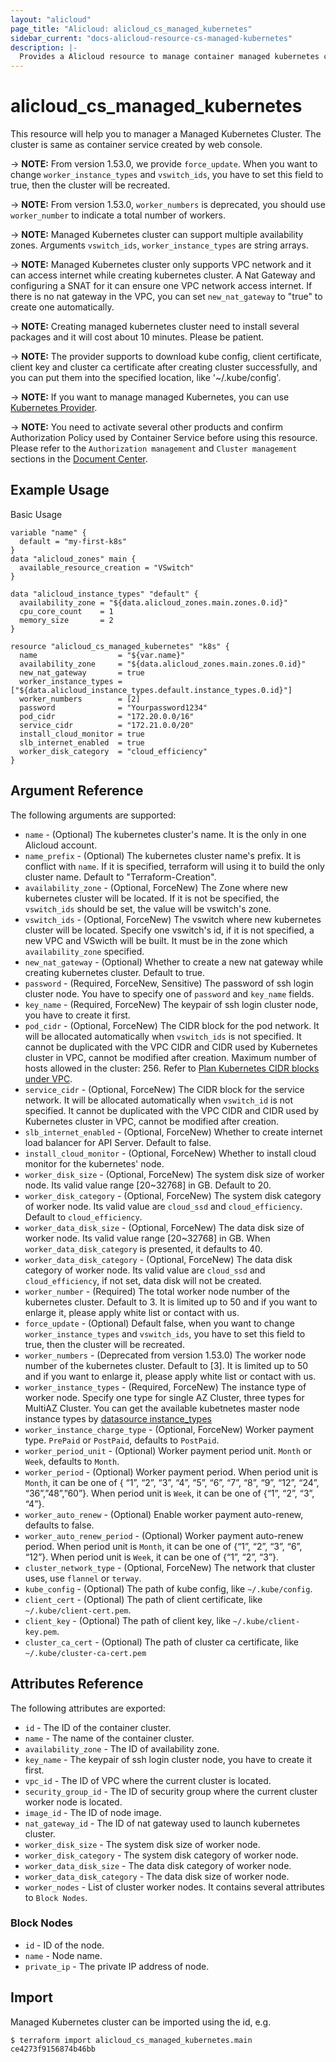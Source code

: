 ```yaml
---
layout: "alicloud"
page_title: "Alicloud: alicloud_cs_managed_kubernetes"
sidebar_current: "docs-alicloud-resource-cs-managed-kubernetes"
description: |-
  Provides a Alicloud resource to manage container managed kubernetes cluster.
---
```


# alicloud\_cs\_managed\_kubernetes

This resource will help you to manager a Managed Kubernetes Cluster. The cluster is same as container service created by web console.

-> **NOTE:** From version 1.53.0, we provide `force_update`. When you want to change `worker_instance_types` and `vswitch_ids`, you have to set this field to true, then the cluster will be recreated.

-> **NOTE:** From version 1.53.0, `worker_numbers` is deprecated, you should use `worker_number` to indicate a total number of workers.

-> **NOTE:** Managed Kubernetes cluster can support multiple availability zones. Arguments `vswitch_ids`, `worker_instance_types` are string arrays.

-> **NOTE:** Managed Kubernetes cluster only supports VPC network and it can access internet while creating kubernetes cluster.
A Nat Gateway and configuring a SNAT for it can ensure one VPC network access internet. If there is no nat gateway in the
VPC, you can set `new_nat_gateway` to "true" to create one automatically.

-> **NOTE:** Creating managed kubernetes cluster need to install several packages and it will cost about 10 minutes. Please be patient.

-> **NOTE:** The provider supports to download kube config, client certificate, client key and cluster ca certificate
after creating cluster successfully, and you can put them into the specified location, like '~/.kube/config'.

-> **NOTE:** If you want to manage managed Kubernetes, you can use [Kubernetes Provider](https://www.terraform.io/docs/providers/kubernetes/index.html).

-> **NOTE:** You need to activate several other products and confirm Authorization Policy used by Container Service before using this resource.
Please refer to the `Authorization management` and `Cluster management` sections in the [Document Center](https://www.alibabacloud.com/help/doc-detail/86488.htm).

## Example Usage

Basic Usage

```
variable "name" {
  default = "my-first-k8s"
}
data "alicloud_zones" main {
  available_resource_creation = "VSwitch"
}

data "alicloud_instance_types" "default" {
  availability_zone = "${data.alicloud_zones.main.zones.0.id}"
  cpu_core_count    = 1
  memory_size       = 2
}

resource "alicloud_cs_managed_kubernetes" "k8s" {
  name                  = "${var.name}"
  availability_zone     = "${data.alicloud_zones.main.zones.0.id}"
  new_nat_gateway       = true
  worker_instance_types = ["${data.alicloud_instance_types.default.instance_types.0.id}"]
  worker_numbers        = [2]
  password              = "Yourpassword1234"
  pod_cidr              = "172.20.0.0/16"
  service_cidr          = "172.21.0.0/20"
  install_cloud_monitor = true
  slb_internet_enabled  = true
  worker_disk_category  = "cloud_efficiency"
}
```

## Argument Reference

The following arguments are supported:

* `name` - (Optional) The kubernetes cluster's name. It is the only in one Alicloud account.
* `name_prefix` - (Optional) The kubernetes cluster name's prefix. It is conflict with `name`. If it is specified, terraform will using it to build the only cluster name. Default to "Terraform-Creation".
* `availability_zone` - (Optional, ForceNew) The Zone where new kubernetes cluster will be located. If it is not be specified, the `vswitch_ids` should be set, the value will be vswitch's zone.
* `vswitch_ids` - (Optional, ForceNew) The vswitch where new kubernetes cluster will be located. Specify one vswitch's id, if it is not specified, a new VPC and VSwicth will be built. It must be in the zone which `availability_zone` specified.
* `new_nat_gateway` - (Optional) Whether to create a new nat gateway while creating kubernetes cluster. Default to true.
* `password` - (Required, ForceNew, Sensitive) The password of ssh login cluster node. You have to specify one of `password` and `key_name` fields.
* `key_name` - (Required, ForceNew) The keypair of ssh login cluster node, you have to create it first.
* `pod_cidr` - (Optional, ForceNew) The CIDR block for the pod network. It will be allocated automatically when `vswitch_ids` is not specified.
It cannot be duplicated with the VPC CIDR and CIDR used by Kubernetes cluster in VPC, cannot be modified after creation.
Maximum number of hosts allowed in the cluster: 256. Refer to [Plan Kubernetes CIDR blocks under VPC](https://www.alibabacloud.com/help/doc-detail/64530.htm).
* `service_cidr` - (Optional, ForceNew) The CIDR block for the service network.  It will be allocated automatically when `vswitch_id` is not specified.
It cannot be duplicated with the VPC CIDR and CIDR used by Kubernetes cluster in VPC, cannot be modified after creation.
* `slb_internet_enabled` - (Optional, ForceNew) Whether to create internet load balancer for API Server. Default to false.
* `install_cloud_monitor` - (Optional, ForceNew) Whether to install cloud monitor for the kubernetes' node.
* `worker_disk_size` - (Optional, ForceNew) The system disk size of worker node. Its valid value range [20~32768] in GB. Default to 20.
* `worker_disk_category` - (Optional, ForceNew) The system disk category of worker node. Its valid value are `cloud_ssd` and `cloud_efficiency`. Default to `cloud_efficiency`.
* `worker_data_disk_size` - (Optional, ForceNew) The data disk size of worker node. Its valid value range [20~32768] in GB. When `worker_data_disk_category` is presented, it defaults to 40.
* `worker_data_disk_category` - (Optional, ForceNew) The data disk category of worker node. Its valid value are `cloud_ssd` and `cloud_efficiency`, if not set, data disk will not be created.
* `worker_number` - (Required) The total worker node number of the kubernetes cluster. Default to 3. It is limited up to 50 and if you want to enlarge it, please apply white list or contact with us.
* `force_update` - (Optional) Default false, when you want to change `worker_instance_types` and `vswitch_ids`, you have to set this field to true, then the cluster will be recreated.
* `worker_numbers` - (Deprecated from version 1.53.0) The worker node number of the kubernetes cluster. Default to [3]. It is limited up to 50 and if you want to enlarge it, please apply white list or contact with us.
* `worker_instance_types` - (Required, ForceNew) The instance type of worker node. Specify one type for single AZ Cluster, three types for MultiAZ Cluster.
You can get the available kubetnetes master node instance types by [datasource instance_types](https://www.terraform.io/docs/providers/alicloud/d/instance_types.html#kubernetes_node_role)
* `worker_instance_charge_type` - (Optional, ForceNew) Worker payment type. `PrePaid` or `PostPaid`, defaults to `PostPaid`.
* `worker_period_unit` - (Optional) Worker payment period unit. `Month` or `Week`, defaults to `Month`.
* `worker_period` - (Optional) Worker payment period. When period unit is `Month`, it can be one of { “1”, “2”, “3”, “4”, “5”, “6”, “7”, “8”, “9”, “12”, “24”, “36”,”48”,”60”}.  When period unit is `Week`, it can be one of {“1”, “2”, “3”, “4”}.
* `worker_auto_renew` - (Optional) Enable worker payment auto-renew, defaults to false.
* `worker_auto_renew_period` - (Optional) Worker payment auto-renew period. When period unit is `Month`, it can be one of {“1”, “2”, “3”, “6”, “12”}.  When period unit is `Week`, it can be one of {“1”, “2”, “3”}.
* `cluster_network_type` - (Optional, ForceNew) The network that cluster uses, use `flannel` or `terway`.
* `kube_config` - (Optional) The path of kube config, like `~/.kube/config`.
* `client_cert` - (Optional) The path of client certificate, like `~/.kube/client-cert.pem`.
* `client_key` - (Optional) The path of client key, like `~/.kube/client-key.pem`.
* `cluster_ca_cert` - (Optional) The path of cluster ca certificate, like `~/.kube/cluster-ca-cert.pem`

## Attributes Reference

The following attributes are exported:

* `id` - The ID of the container cluster.
* `name` - The name of the container cluster.
* `availability_zone` - The ID of availability zone.
* `key_name` - The keypair of ssh login cluster node, you have to create it first.
* `vpc_id` - The ID of VPC where the current cluster is located.
* `security_group_id` - The ID of security group where the current cluster worker node is located.
* `image_id` - The ID of node image.
* `nat_gateway_id` - The ID of nat gateway used to launch kubernetes cluster.
* `worker_disk_size` - The system disk size of worker node.
* `worker_disk_category` - The system disk category of worker node.
* `worker_data_disk_size` - The data disk category of worker node.
* `worker_data_disk_category` - The data disk size of worker node.
* `worker_nodes` - List of cluster worker nodes. It contains several attributes to `Block Nodes`.

### Block Nodes

* `id` - ID of the node.
* `name` - Node name.
* `private_ip` - The private IP address of node.

## Import

Managed Kubernetes cluster can be imported using the id, e.g.

```
$ terraform import alicloud_cs_managed_kubernetes.main ce4273f9156874b46bb
```